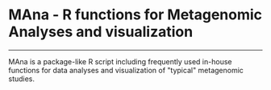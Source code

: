 # MAna - R functions for Metagenomic Analyses and visualization

---------

MAna is a package-like R script including frequently used in-house functions for data analyses and visualization of "typical" metagenomic studies.
